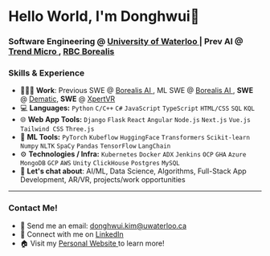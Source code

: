 # Hello World, I'm Donghwui👋
### Software Engineering @ <a href="https://uwaterloo.ca/software-engineering">University of Waterloo </a> | Prev AI @  <a href="https://www.trendmicro.com/en_ca/business.html"> Trend Micro </a>, <a href="https://rbcborealis.com/"> RBC Borealis </a>

### Skills & Experience
- 👨🏻‍💻 **Work**: Previous SWE @ <a href="https://www.trendmicro.com/en_ca/business.html"> Borealis AI </a>, ML SWE @ <a href="https://rbcborealis.com/"> Borealis AI </a>, **SWE** @ <a href="https://www.dematic.com/en-ca/">Dematic</a>, **SWE** @ <a href="https://xpertvr.ca/">XpertVR</a>
- 💻 **Languages:** `Python` `C/C++` `C#` `JavaScript` `TypeScript` `HTML/CSS` `SQL` `KQL`
- 🌐 **Web App Tools:** `Django` `Flask` `React` `Angular` `Node.js` `Next.js` `Vue.js` `Tailwind CSS` `Three.js`
- 🤖 **ML Tools:** `PyTorch` `Kubeflow` `HuggingFace` `Transformers` `Scikit-learn` `Numpy` `NLTK` `SpaCy` `Pandas` `TensorFlow` `LangChain`
- ⚙️ **Technologies / Infra:** `Kubernetes` `Docker` `ADX` `Jenkins` `OCP` `GHA` `Azure` `MongoDB` `GCP` `AWS` `Unity` `ClickHouse` `Postgres` `MySQL` 
- 💬 **Let's chat about**: AI/ML, Data Science, Algorithms, Full-Stack App Development, AR/VR, projects/work opportunities
---
### Contact Me!
- 📧 Send me an email: donghwui.kim@uwaterloo.ca
- 🔗 Connect with me on <a href="https://www.linkedin.com/in/donghwui/">LinkedIn</a>
- 🏠 Visit my <a href="https://donghwui.com/">Personal Website </a> to learn more!
